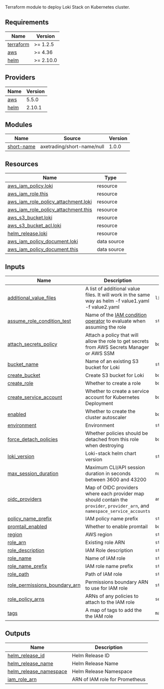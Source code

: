 <!-- BEGIN_TF_DOCS -->
Terraform module to deploy Loki Stack on Kubernetes cluster.

## Requirements

| Name | Version |
|------|---------|
| <a name="requirement_terraform"></a> [terraform](#requirement\_terraform) | >= 1.2.5 |
| <a name="requirement_aws"></a> [aws](#requirement\_aws) | >= 4.36 |
| <a name="requirement_helm"></a> [helm](#requirement\_helm) | >= 2.10.0 |

## Providers

| Name | Version |
|------|---------|
| <a name="provider_aws"></a> [aws](#provider\_aws) | 5.5.0 |
| <a name="provider_helm"></a> [helm](#provider\_helm) | 2.10.1 |

## Modules

| Name | Source | Version |
|------|--------|---------|
| <a name="module_short-name"></a> [short-name](#module\_short-name) | axetrading/short-name/null | 1.0.0 |

## Resources

| Name | Type |
|------|------|
| [aws_iam_policy.loki](https://registry.terraform.io/providers/hashicorp/aws/latest/docs/resources/iam_policy) | resource |
| [aws_iam_role.this](https://registry.terraform.io/providers/hashicorp/aws/latest/docs/resources/iam_role) | resource |
| [aws_iam_role_policy_attachment.loki](https://registry.terraform.io/providers/hashicorp/aws/latest/docs/resources/iam_role_policy_attachment) | resource |
| [aws_iam_role_policy_attachment.this](https://registry.terraform.io/providers/hashicorp/aws/latest/docs/resources/iam_role_policy_attachment) | resource |
| [aws_s3_bucket.loki](https://registry.terraform.io/providers/hashicorp/aws/latest/docs/resources/s3_bucket) | resource |
| [aws_s3_bucket_acl.loki](https://registry.terraform.io/providers/hashicorp/aws/latest/docs/resources/s3_bucket_acl) | resource |
| [helm_release.loki](https://registry.terraform.io/providers/hashicorp/helm/latest/docs/resources/release) | resource |
| [aws_iam_policy_document.loki](https://registry.terraform.io/providers/hashicorp/aws/latest/docs/data-sources/iam_policy_document) | data source |
| [aws_iam_policy_document.this](https://registry.terraform.io/providers/hashicorp/aws/latest/docs/data-sources/iam_policy_document) | data source |

## Inputs

| Name | Description | Type | Default | Required |
|------|-------------|------|---------|:--------:|
| <a name="input_additional_value_files"></a> [additional\_value\_files](#input\_additional\_value\_files) | A list of additional value files. It will work in the same way as helm -f value1.yaml -f value2.yaml | `list(any)` | `[]` | no |
| <a name="input_assume_role_condition_test"></a> [assume\_role\_condition\_test](#input\_assume\_role\_condition\_test) | Name of the [IAM condition operator](https://docs.aws.amazon.com/IAM/latest/UserGuide/reference_policies_elements_condition_operators.html) to evaluate when assuming the role | `string` | `"StringEquals"` | no |
| <a name="input_attach_secrets_policy"></a> [attach\_secrets\_policy](#input\_attach\_secrets\_policy) | Attach a policy that will allow the role to get secrets from AWS Secrets Manager or AWS SSM | `bool` | `true` | no |
| <a name="input_bucket_name"></a> [bucket\_name](#input\_bucket\_name) | Name of an existing S3 bucket for Loki | `string` | `null` | no |
| <a name="input_create_bucket"></a> [create\_bucket](#input\_create\_bucket) | Create S3 bucket for Loki | `bool` | `true` | no |
| <a name="input_create_role"></a> [create\_role](#input\_create\_role) | Whether to create a role | `bool` | `true` | no |
| <a name="input_create_service_account"></a> [create\_service\_account](#input\_create\_service\_account) | Whether to create a service account for Kubernetes Deployment | `bool` | `true` | no |
| <a name="input_enabled"></a> [enabled](#input\_enabled) | Whether to create the cluster autoscaler | `bool` | `true` | no |
| <a name="input_environment"></a> [environment](#input\_environment) | Environment | `string` | `null` | no |
| <a name="input_force_detach_policies"></a> [force\_detach\_policies](#input\_force\_detach\_policies) | Whether policies should be detached from this role when destroying | `bool` | `true` | no |
| <a name="input_loki_version"></a> [loki\_version](#input\_loki\_version) | Loki-stack helm chart version | `string` | `"2.9.10"` | no |
| <a name="input_max_session_duration"></a> [max\_session\_duration](#input\_max\_session\_duration) | Maximum CLI/API session duration in seconds between 3600 and 43200 | `number` | `null` | no |
| <a name="input_oidc_providers"></a> [oidc\_providers](#input\_oidc\_providers) | Map of OIDC providers where each provider map should contain the `provider`, `provider_arn`, and `namespace_service_accounts` | `any` | `{}` | no |
| <a name="input_policy_name_prefix"></a> [policy\_name\_prefix](#input\_policy\_name\_prefix) | IAM policy name prefix | `string` | `"eks-policy"` | no |
| <a name="input_promtail_enabled"></a> [promtail\_enabled](#input\_promtail\_enabled) | Whether to enable promtail | `bool` | `true` | no |
| <a name="input_region"></a> [region](#input\_region) | AWS region | `string` | `"eu-west-2"` | no |
| <a name="input_role_arn"></a> [role\_arn](#input\_role\_arn) | Existing role ARN | `string` | `null` | no |
| <a name="input_role_description"></a> [role\_description](#input\_role\_description) | IAM Role description | `string` | `null` | no |
| <a name="input_role_name"></a> [role\_name](#input\_role\_name) | Name of IAM role | `string` | `null` | no |
| <a name="input_role_name_prefix"></a> [role\_name\_prefix](#input\_role\_name\_prefix) | IAM role name prefix | `string` | `null` | no |
| <a name="input_role_path"></a> [role\_path](#input\_role\_path) | Path of IAM role | `string` | `"/"` | no |
| <a name="input_role_permissions_boundary_arn"></a> [role\_permissions\_boundary\_arn](#input\_role\_permissions\_boundary\_arn) | Permissions boundary ARN to use for IAM role | `string` | `null` | no |
| <a name="input_role_policy_arns"></a> [role\_policy\_arns](#input\_role\_policy\_arns) | ARNs of any policies to attach to the IAM role | `set(string)` | `[]` | no |
| <a name="input_tags"></a> [tags](#input\_tags) | A map of tags to add the the IAM role | `map(any)` | `{}` | no |

## Outputs

| Name | Description |
|------|-------------|
| <a name="output_helm_release_id"></a> [helm\_release\_id](#output\_helm\_release\_id) | Helm Release ID |
| <a name="output_helm_release_name"></a> [helm\_release\_name](#output\_helm\_release\_name) | Helm Release Name |
| <a name="output_helm_release_namespace"></a> [helm\_release\_namespace](#output\_helm\_release\_namespace) | Helm Release Namespace |
| <a name="output_iam_role_arn"></a> [iam\_role\_arn](#output\_iam\_role\_arn) | ARN of IAM role for Prometheus |
<!-- END_TF_DOCS -->